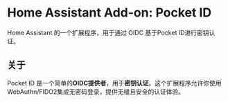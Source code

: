 # Home Assistant Add-on: Pocket ID

Home Assistant 的一个扩展程序，用于通过 OIDC 基于Pocket ID进行密钥认证。

## 关于

Pocket ID 是一个简单的**OIDC提供者**，用于**密钥认证**。这个扩展程序允许你使用WebAuthn/FIDO2集成无密码登录，提供无缝且安全的认证体验。